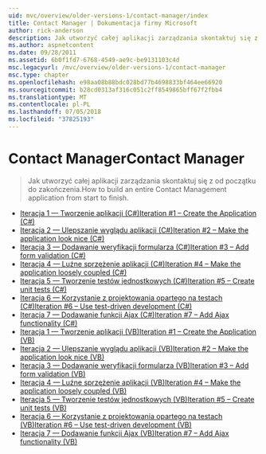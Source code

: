```yaml
---
uid: mvc/overview/older-versions-1/contact-manager/index
title: Contact Manager | Dokumentacja firmy Microsoft
author: rick-anderson
description: Jak utworzyć całej aplikacji zarządzania skontaktuj się z od początku do zakończenia.
ms.author: aspnetcontent
ms.date: 09/28/2011
ms.assetid: 6b0f1fd7-6768-4549-ae9c-be9131103c4d
msc.legacyurl: /mvc/overview/older-versions-1/contact-manager
msc.type: chapter
ms.openlocfilehash: e98aa08b88bdc028bd77b4698833bf464ee66920
ms.sourcegitcommit: b28cd0313af316c051c2ff8549865bff67f2fbb4
ms.translationtype: MT
ms.contentlocale: pl-PL
ms.lasthandoff: 07/05/2018
ms.locfileid: "37825193"
---
```

<a name="contact-manager"></a><span data-ttu-id="f1aaf-103">Contact Manager</span><span class="sxs-lookup"><span data-stu-id="f1aaf-103">Contact Manager</span></span>
====================
> <span data-ttu-id="f1aaf-104">Jak utworzyć całej aplikacji zarządzania skontaktuj się z od początku do zakończenia.</span><span class="sxs-lookup"><span data-stu-id="f1aaf-104">How to build an entire Contact Management application from start to finish.</span></span>


- [<span data-ttu-id="f1aaf-105">Iteracja 1 — Tworzenie aplikacji (C#)</span><span class="sxs-lookup"><span data-stu-id="f1aaf-105">Iteration #1 – Create the Application (C#)</span></span>](iteration-1-create-the-application-cs.md)
- [<span data-ttu-id="f1aaf-106">Iteracja 2 — Ulepszanie wyglądu aplikacji (C#)</span><span class="sxs-lookup"><span data-stu-id="f1aaf-106">Iteration #2 – Make the application look nice (C#)</span></span>](iteration-2-make-the-application-look-nice-cs.md)
- [<span data-ttu-id="f1aaf-107">Iteracja 3 — Dodawanie weryfikacji formularza (C#)</span><span class="sxs-lookup"><span data-stu-id="f1aaf-107">Iteration #3 – Add form validation (C#)</span></span>](iteration-3-add-form-validation-cs.md)
- [<span data-ttu-id="f1aaf-108">Iteracja 4 — Luźne sprzężenie aplikacji (C#)</span><span class="sxs-lookup"><span data-stu-id="f1aaf-108">Iteration #4 – Make the application loosely coupled (C#)</span></span>](iteration-4-make-the-application-loosely-coupled-cs.md)
- [<span data-ttu-id="f1aaf-109">Iteracja 5 — Tworzenie testów jednostkowych (C#)</span><span class="sxs-lookup"><span data-stu-id="f1aaf-109">Iteration #5 – Create unit tests (C#)</span></span>](iteration-5-create-unit-tests-cs.md)
- [<span data-ttu-id="f1aaf-110">Iteracja 6 — Korzystanie z projektowania opartego na testach (C#)</span><span class="sxs-lookup"><span data-stu-id="f1aaf-110">Iteration #6 – Use test-driven development (C#)</span></span>](iteration-6-use-test-driven-development-cs.md)
- [<span data-ttu-id="f1aaf-111">Iteracja 7 — Dodawanie funkcji Ajax (C#)</span><span class="sxs-lookup"><span data-stu-id="f1aaf-111">Iteration #7 – Add Ajax functionality (C#)</span></span>](iteration-7-add-ajax-functionality-cs.md)
- [<span data-ttu-id="f1aaf-112">Iteracja 1 — Tworzenie aplikacji (VB)</span><span class="sxs-lookup"><span data-stu-id="f1aaf-112">Iteration #1 – Create the Application (VB)</span></span>](iteration-1-create-the-application-vb.md)
- [<span data-ttu-id="f1aaf-113">Iteracja 2 — Ulepszanie wyglądu aplikacji (VB)</span><span class="sxs-lookup"><span data-stu-id="f1aaf-113">Iteration #2 – Make the application look nice (VB)</span></span>](iteration-2-make-the-application-look-nice-vb.md)
- [<span data-ttu-id="f1aaf-114">Iteracja 3 — Dodawanie weryfikacji formularza (VB)</span><span class="sxs-lookup"><span data-stu-id="f1aaf-114">Iteration #3 – Add form validation (VB)</span></span>](iteration-3-add-form-validation-vb.md)
- [<span data-ttu-id="f1aaf-115">Iteracja 4 — Luźne sprzężenie aplikacji (VB)</span><span class="sxs-lookup"><span data-stu-id="f1aaf-115">Iteration #4 – Make the application loosely coupled (VB)</span></span>](iteration-4-make-the-application-loosely-coupled-vb.md)
- [<span data-ttu-id="f1aaf-116">Iteracja 5 — Tworzenie testów jednostkowych (VB)</span><span class="sxs-lookup"><span data-stu-id="f1aaf-116">Iteration #5 – Create unit tests (VB)</span></span>](iteration-5-create-unit-tests-vb.md)
- [<span data-ttu-id="f1aaf-117">Iteracja 6 — Korzystanie z projektowania opartego na testach (VB)</span><span class="sxs-lookup"><span data-stu-id="f1aaf-117">Iteration #6 – Use test-driven development (VB)</span></span>](iteration-6-use-test-driven-development-vb.md)
- [<span data-ttu-id="f1aaf-118">Iteracja 7 — Dodawanie funkcji Ajax (VB)</span><span class="sxs-lookup"><span data-stu-id="f1aaf-118">Iteration #7 – Add Ajax functionality (VB)</span></span>](iteration-7-add-ajax-functionality-vb.md)
